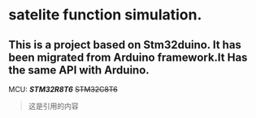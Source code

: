 # satelite function simulation.
## This is a project based on Stm32duino. It has been migrated from Arduino framework.It Has the same API with Arduino.
MCU: ***STM32R8T6***  ~~STM32C8T6~~
>这是引用的内容
